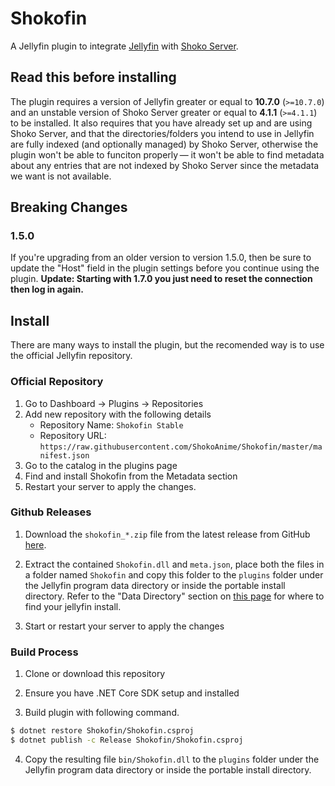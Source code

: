 # Shokofin

A Jellyfin plugin to integrate [Jellyfin](https://jellyfin.org/docs/) with [Shoko Server](https://shokoanime.com/downloads/shoko-server/).

## Read this before installing

The plugin requires a version of Jellyfin greater or equal to **10.7.0** (`>=10.7.0`) and an unstable version of Shoko Server greater or equal to **4.1.1** (`>=4.1.1`) to be installed. It also requires that you have already set up and are using Shoko Server, and that the directories/folders you intend to use in Jellyfin are fully indexed (and optionally managed) by Shoko Server, otherwise the plugin won't be able to funciton properly — it won't be able to find metadata about any entries that are not indexed by Shoko Server since the metadata we want is not available.

## Breaking Changes

### 1.5.0

If you're upgrading from an older version to version 1.5.0, then be sure to update the "Host" field in the plugin settings before you continue using the plugin. **Update: Starting with 1.7.0 you just need to reset the connection then log in again.**

## Install

There are many ways to install the plugin, but the recomended way is to use the official Jellyfin repository.

### Official Repository

1. Go to Dashboard -> Plugins -> Repositories
2. Add new repository with the following details
   * Repository Name: `Shokofin Stable`
   * Repository URL: `https://raw.githubusercontent.com/ShokoAnime/Shokofin/master/manifest.json`
3. Go to the catalog in the plugins page
4. Find and install Shokofin from the Metadata section
5. Restart your server to apply the changes.

### Github Releases

1. Download the `shokofin_*.zip` file from the latest release from GitHub [here](https://github.com/ShokoAnime/shokofin/releases/latest).

2. Extract the contained `Shokofin.dll` and `meta.json`, place both the files in a folder named `Shokofin` and copy this folder to the `plugins` folder under the Jellyfin program data directory or inside the portable install directory. Refer to the "Data Directory" section on [this page](https://jellyfin.org/docs/general/administration/configuration.html) for where to find your jellyfin install.

3. Start or restart your server to apply the changes

### Build Process

1. Clone or download this repository

2. Ensure you have .NET Core SDK setup and installed

3. Build plugin with following command.

```sh
$ dotnet restore Shokofin/Shokofin.csproj
$ dotnet publish -c Release Shokofin/Shokofin.csproj
```

4. Copy the resulting file `bin/Shokofin.dll` to the `plugins` folder under the Jellyfin program data directory or inside the portable install directory.

